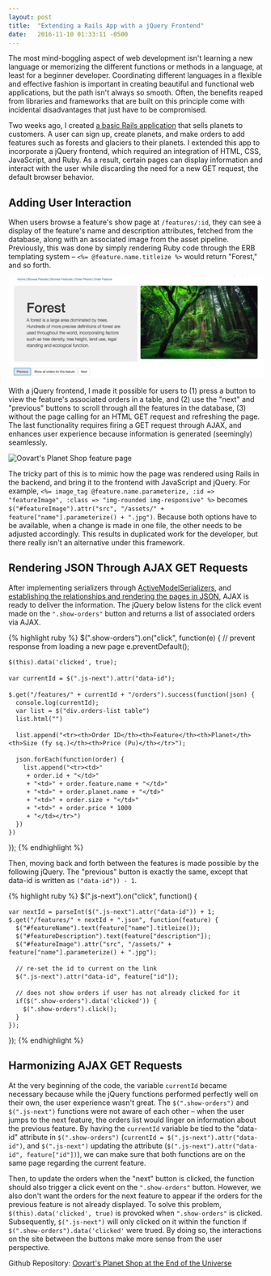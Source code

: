 ```yaml
---
layout: post
title:  "Extending a Rails App with a jQuery Frontend"
date:   2016-11-10 01:33:11 -0500
---
```



The most mind-boggling aspect of web development isn't learning a new language or memorizing the different functions or methods in a language, at least for a beginner developer. Coordinating different languages in a flexible and effective fashion is important in creating beautiful and functional web applications, but the path isn't always so smooth. Often, the benefits reaped from libraries and frameworks that are built on this principle come with incidental disadvantages that just have to be compromised.

Two weeks ago, I created [a basic Rails application](https://github.com/auranbuckles/oovarts-planet-shop-at-the-end-of-the-universe) that sells planets to customers. A user can sign up, create planets, and make orders to add features such as forests and glaciers to their planets. I extended this app to incorporate a jQuery frontend, which required an integration of HTML, CSS, JavaScript, and Ruby. As a result, certain pages can display information and interact with the user while discarding the need for a new GET request, the default browser behavior.

## Adding User Interaction

When users browse a feature's show page at `/features/:id`, they can see a display of the feature's name and description attributes, fetched from the database, along with an associated image from the asset pipeline. Previously, this was done by simply rendering Ruby code through the ERB templating system – `<%= @feature.name.titleize %>` would return "Forest," and so forth.

![Oovart's Planet Shop feature page](/img/oovarts-planet-shop-3.png)

With a jQuery frontend, I made it possible for users to (1) press a button to view the feature's associated orders in a table, and (2) use the "next" and "previous" buttons to scroll through all the features in the database, (3) without the page calling for an HTML GET request and refreshing the page. The last functionality requires firing a GET request through AJAX, and enhances user experience because information is generated (seemingly) seamlessly.

![Oovart's Planet Shop feature page](/img/oovarts-planet-shop-4.gif)

The tricky part of this is to mimic how the page was rendered using Rails in the backend, and bring it to the frontend with JavaScript and jQuery. For example, `<%= image_tag @feature.name.parameterize, :id => "featureImage", :class => "img-rounded img-responsive" %>` becomes `$("#featureImage").attr("src", "/assets/" + feature["name"].parameterize() + ".jpg")`. Because both options have to be available, when a change is made in one file, the other needs to be adjusted accordingly. This results in duplicated work for the developer, but there really isn't an alternative under this framework.

## Rendering JSON Through AJAX GET Requests

After implementing serializers through [ActiveModelSerializers](https://github.com/rails-api/active_model_serializers), and [establishing the relationships and rendering the pages in JSON](https://blog.engineyard.com/2015/active-model-serializers), AJAX is ready to deliver the information. The jQuery below listens for the click event made on the `".show-orders"` button and returns a list of associated orders via AJAX.

{% highlight ruby %}
  $(".show-orders").on("click", function(e) {
    // prevent response from loading a new page
    e.preventDefault();

    $(this).data('clicked', true);

    var currentId = $(".js-next").attr("data-id");

    $.get("/features/" + currentId + "/orders").success(function(json) {
      console.log(currentId);
      var list = $("div.orders-list table")
      list.html("")

      list.append("<tr><th>Order ID</th><th>Feature</th><th>Planet</th><th>Size (fy sq.)</th><th>Price (Pu)</th></tr>");

      json.forEach(function(order) {
        list.append("<tr><td>"
         + order.id + "</td>"
         + "<td>" + order.feature.name + "</td>"
         + "<td>" + order.planet.name + "</td>"
         + "<td>" + order.size + "</td>"
         + "<td>" + order.price * 1000
         + "</td></tr>")
      })
    })
  });
{% endhighlight %}

Then, moving back and forth between the features is made possible by the following jQuery. The "previous" button is exactly the same, except that data-id is written as `("data-id")) - 1`.

{% highlight ruby %}
  $(".js-next").on("click", function() {

    var nextId = parseInt($(".js-next").attr("data-id")) + 1;
    $.get("/features/" + nextId + ".json", function(feature) {
      $("#featureName").text(feature["name"].titleize());
      $("#featureDescription").text(feature["description"]);
      $("#featureImage").attr("src", "/assets/" + feature["name"].parameterize() + ".jpg");

      // re-set the id to current on the link
      $(".js-next").attr("data-id", feature["id"]);

      // does not show orders if user has not already clicked for it
      if($(".show-orders").data('clicked')) {
        $(".show-orders").click();
      }
    });
  });
{% endhighlight %}

## Harmonizing AJAX GET Requests

At the very beginning of the code, the variable `currentId` became necessary because while the jQuery functions performed perfectly well on their own, the user experience wasn't great. The `$(".show-orders")` and `$(".js-next")` functions were not aware of each other – when the user jumps to the next feature, the orders list would linger on information about the previous feature. By having the `currentId` variable be tied to the "data-id" attribute in `$(".show-orders")` (`currentId = $(".js-next").attr("data-id")`, and `$(".js-next")` updating the attribute (`$(".js-next").attr("data-id", feature["id"])`), we can make sure that both functions are on the same page regarding the current feature.

Then, to update the orders when the "next" button is clicked, the function should also trigger a click event on the `".show-orders"` button. However, we also don't want the orders for the next feature to appear if the orders for the previous feature is not already displayed. To solve this problem, `$(this).data('clicked', true)` is provoked when `".show-orders"` is clicked. Subsequently,  `$(".js-next")` will only clicked on it within the function if `$(".show-orders").data('clicked'` were trued. By doing so, the interactions on the site between the buttons make more sense from the user perspective.

Github Repository: [Oovart's Planet Shop at the End of the Universe](https://github.com/auranbuckles/oovarts-planet-shop-at-the-end-of-the-universe)


